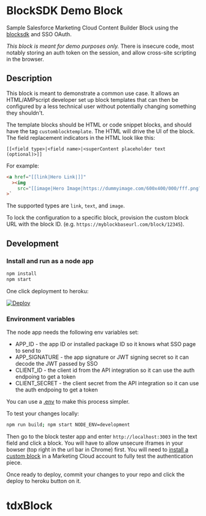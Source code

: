 # BlockSDK Demo Block

Sample Salesforce Marketing Cloud Content Builder Block using the [blocksdk](https://github.com/salesforce-marketingcloud/blocksdk) and SSO OAuth.

_This block is meant for demo purposes only._ There is insecure code, most notably storing an auth token on the session, and allow cross-site scripting in the browser.

## Description

This block is meant to demonstrate a common use case. It allows an HTML/AMPscript developer set up block templates that can then be configured by a less technical user without potentially changing something they shouldn't.

The template blocks should be HTML or code snippet blocks, and should have the tag `customblocktemplate`. The HTML will drive the UI of the block. The field replacement indicators in the HTML look like this:

`[[<field type>|<field name>|<superContent placeholder text (optional)>]]`

For example:

```html
<a href="[[link|Hero Link|]]"
  ><img
    src="[[image|Hero Image|https://dummyimage.com/600x400/000/fff.png?text=hero]]" /></a
>`
```

The supported types are `link`, `text`, and `image`.

To lock the configuration to a specific block, provision the custom block URL with the block ID. (e.g. `https://myblockbaseurl.com/block/12345`).

## Development

### Install and run as a node app

```bash
npm install
npm start
```

One click deployment to heroku:

[![Deploy](https://www.herokucdn.com/deploy/button.svg)](https://heroku.com/deploy)

### Environment variables

The node app needs the following env variables set:

- APP_ID - the app ID or installed package ID so it knows what SSO page to send to
- APP_SIGNATURE - the app signature or JWT signing secret so it can decode the JWT passed by SSO
- CLIENT_ID - the client id from the API integration so it can use the auth endpoing to get a token
- CLIENT_SECRET - the client secret from the API integration so it can use the auth endpoing to get a token

You can use a [.env](https://www.npmjs.com/package/dotenv) to make this process simpler.

To test your changes locally:

```bash
npm run build; npm start NODE_ENV=development
```

Then go to the block tester app and enter `http://localhost:3003` in the text field and click a block. You will have to allow unsecure iframes in your bowser (top right in the url bar in Chrome) first. You will need to [install a custom block](https://developer.salesforce.com/docs/atlas.en-us.mc-app-development.meta/mc-app-development/create-content-block.htm) in a Marketing Cloud account to fully test the authentication piece.

Once ready to deploy, commit your changes to your repo and click the deploy to heroku button on it.
# tdxBlock
